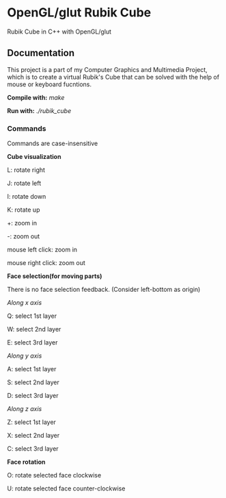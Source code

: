 # OpenGL/glut Rubik Cube
Rubik Cube in C++ with OpenGL/glut

## Documentation

This project is a part of my Computer Graphics and Multimedia Project, which is to create a virtual Rubik's Cube that can be solved with the help of mouse or keyboard fucntions.



**Compile with:** *make*

**Run with:** *./rubik\_cube*

### Commands

Commands are case-insensitive

**Cube visualization**

L: rotate right

J: rotate left

I: rotate down

K: rotate up

+: zoom in

-: zoom out

mouse left click: zoom in

mouse right click: zoom out

**Face selection(for moving parts)**

There is no face selection feedback.
(Consider left-bottom as origin)

*Along x axis*

Q: select 1st layer

W: select 2nd layer

E: select 3rd layer

*Along y axis*

A: select 1st layer

S: select 2nd layer

D: select 3rd layer

*Along z axis*

Z: select 1st layer

X: select 2nd layer

C: select 3rd layer

**Face rotation**

O: rotate selected face clockwise

U: rotate selected face counter-clockwise
